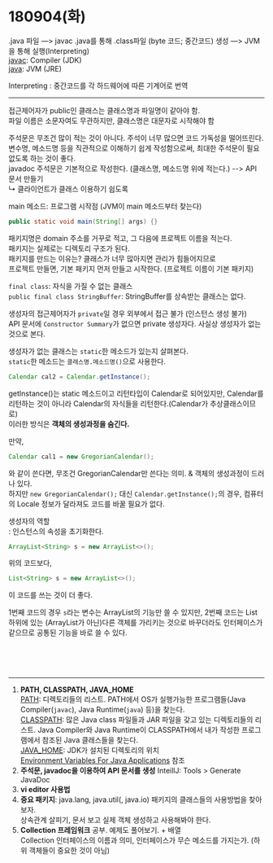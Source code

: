 # 180904(화)

.java 파일 —> javac .java를 통해 .class파일 (byte 코드; 중간코드) 생성 —> JVM을 통해 실행(Interpreting)  
<u>javac</u>: Compiler (JDK)  
<u>java</u>: JVM (JRE)

Interpreting : 중간코드를 각 하드웨어에 따른 기계어로 번역

---

접근제어자가 public인 클래스는 클래스명과 파일명이 같아야 함.  
파일 이름은 소문자여도 무관하지만, 클래스명은 대문자로 시작해야 함

주석문은 무조건 많이 적는 것이 아니다. 주석이 너무 많으면 코드 가독성을 떨어뜨린다. 변수명, 메소드명 등을 직관적으로 이해하기 쉽게 작성함으로써, 최대한 주석문이 필요없도록 하는 것이 좋다.  
javadoc 주석문은 기본적으로 작성한다. (클래스명, 메소드명 위에 적는다.) --> API 문서 만들기  
↳ 클라이언트가 클래스 이용하기 쉽도록

main 메소드: 프로그램 시작점 (JVM이 main 메소드부터 찾는다)  

```java
public static void main(String[] args) {}
```



패키지명은 domain 주소를 거꾸로 적고, 그 다음에 프로젝트 이름을 적는다.  
패키지는 실제로는 디렉토리 구조가 된다.  
패키지를 만드는 이유는? 클래스가 너무 많아지면 관리가 힘들어지므로  
프로젝트 만들면, 기본 패키지 먼저 만들고 시작한다. (프로젝트 이름이 기본 패키지)

`final class`: 자식을 가질 수 없는 클래스  
`public final class StringBuffer`: StringBuffer를 상속받는 클래스는 없다.

생성자의 접근제어자가 `private`일 경우 외부에서 접근 불가 (인스턴스 생성 불가)  
API 문서에 `Constructor Summary`가 없으면 private 생성자다. 사실상 생성자가 없는 것으로 본다.

생성자가 없는 클래스는 `static`한 메소드가 있는지 살펴본다.  
`static`한 메소드는 `클래스명.메소드명()`으로 사용한다.



```java
Calendar cal2 = Calendar.getInstance();
```

getInstance()는 static 메소드이고 리턴타입이 Calendar로 되어있지만, Calendar를 리턴하는 것이 아니라 Calendar의 자식들을 리턴한다.(Calendar가 추상클래스이므로)  
이러한 방식은 **객체의 생성과정을 숨긴다.**

만약,  

```java
Calendar cal1 = new GregorianCalendar();
```

와 같이 쓴다면, 무조건 GregorianCalendar만 쓴다는 의미. & 객체의 생성과정이 드러나 있다.  
하지만 `new GregorianCalendar();` 대신 `Calendar.getInstance();`의 경우, 컴퓨터의 Locale 정보가 달라져도 코드를 바꿀 필요가 없다.



생성자의 역할  
: 인스턴스의 속성을 초기화한다.



```java
ArrayList<String> s = new ArrayList<>();
```

위의 코드보다,

```java
List<String> s = new ArrayList<>();
```

이 코드를 쓰는 것이 더 좋다. 

1번째 코드의 경우 `s`라는 변수는 ArrayList의 기능만 쓸 수 있지만, 2번째 코드는 List 하위에 있는 (ArrayList가 아닌)다른 객체를 가리키는 것으로 바꾸더라도 인터페이스가 같으므로 공통된 기능을 바로 쓸 수 있다.



<br/><br/><br/>

---

1. **PATH, CLASSPATH, JAVA_HOME**  
   <u>PATH</u>: 디렉토리들의 리스트. PATH에서 OS가 실행가능한 프로그램들(Java Compiler(`javac`), Java Runtime(`java`) 등)을 찾는다.  
   <u>CLASSPATH</u>: 많은 Java class 파일들과 JAR 파일을 갖고 있는 디렉토리들의 리스트. Java Compiler와 Java Runtime이 CLASSPATH에서 내가 작성한 프로그램에서 참조된 Java 클래스들을 찾는다.  
   <u>JAVA_HOME</u>: JDK가 설치된 디렉토리의 위치  
   [Environment Variables For Java Applications](http://www.ntu.edu.sg/home/ehchua/programming/howto/environment_variables.html) 참조
2. **주석문, javadoc을 이용하여 API 문서를 생성**
   InteillJ: Tools > Generate JavaDoc
3. **vi editor 사용법**
4. **중요 패키지**: java.lang, java.util(, java.io) 패키지의 클래스들의 사용방법을 찾아보자.  
   상속관계 살피기, 문서 보고 실제 객체 생성하고 사용해봐야 한다.
5. **Collection 프레임워크** 공부. 예제도 풀어보기. + 배열  
   Collection 인터페이스의 이름과 의미, 인터페이스가 무슨 메소드를 가지는가. (하위 객체들이 중요한 것이 아님)